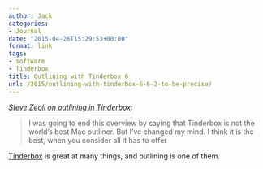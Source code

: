 ```yaml
---
author: Jack
categories:
- Journal
date: "2015-04-26T15:29:53+00:00"
format: link
tags:
- software
- Tinderbox
title: Outlining with Tinderbox 6
url: /2015/outlining-with-tinderbox-6-6-2-to-be-precise/
---
```


_[Steve Zeoli on outlining in Tinderbox][1]:_

> I was going to end this overview by saying that Tinderbox is not the world’s best Mac outliner. But I’ve changed my mind. I think it is the best, when you consider all it has to offer

[Tinderbox][2] is great at many things, and outlining is one of them.

&nbsp;

 [1]: https://welcometosherwood.wordpress.com/2015/04/22/outlining-with-tinderbox-6-6-2-to-be-precise/
 [2]: http://www.eastgate.com/Tinderbox/index.html